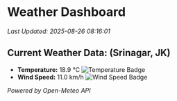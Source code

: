 
# Weather Dashboard

_Last Updated: 2025-08-26 08:16:01_

## Current Weather Data: (Srinagar, JK)
- **Temperature:** 18.9 °C ![Temperature Badge](https://img.shields.io/badge/Temperature-Low%20Temp-blue)
- **Wind Speed:** 11.0 km/h ![Wind Speed Badge](https://img.shields.io/badge/Wind%20Speed-Light%20Wind-blue)

*Powered by Open-Meteo API*

